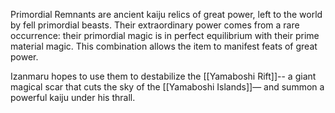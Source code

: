 Primordial Remnants are ancient kaiju relics of great power, left to the world by fell primordial beasts. Their extraordinary power comes from a rare occurrence: their primordial magic is in perfect equilibrium with their prime material magic. This combination allows the item to manifest feats of great power.

Izanmaru hopes to use them to destabilize the [[Yamaboshi Rift]]-- a giant magical scar that cuts the sky of the [[Yamaboshi Islands]]— and summon a powerful kaiju under his thrall.


